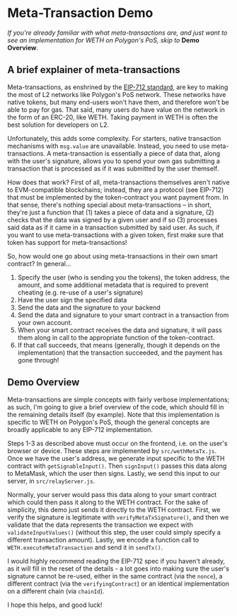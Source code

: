 # Meta-Transaction Demo
*If you're already familiar with what meta-transactions are, and just want to see an implementation for WETH on Polygon's PoS, skip to* **Demo Overview**.

## A brief explainer of meta-transactions

Meta-transactions, as enshrined by the [EIP-712 standard](https://eips.ethereum.org/EIPS/eip-712), are key to making the most of L2 networks like Polygon's PoS network. These networks have native tokens, but many end-users won't have them, and therefore won't be able to pay for gas. That said, many users do have value on the network in the form of an ERC-20, like WETH. Taking payment in WETH is often the best solution for developers on L2.

Unfortunately, this adds some complexity. For starters, native transaction mechanisms with `msg.value` are unavailable. Instead, you need to use meta-transactions. A meta-transaction is essentially a piece of data that, along with the user's signature, allows you to spend your own gas submitting a transaction that is processed as if it was submitted by the user themself.

How does that work? First of all, meta-transactions themselves aren't native to EVM-compatible blockchains; instead, they are a protocol (see EIP-712) that must be implemented by the token-contract you want payment from. In that sense, there's nothing special about meta-transactions – in short, they're just a function that (1) takes a piece of data and a signature, (2) checks that the data was signed by a given user and if so (3) processes said data as if it came in a transaction submitted by said user. As such, if you want to use meta-transactions with a given token, first make sure that token has support for meta-transactions!

So, how would one go about using meta-transactions in their own smart contract? In general...
 1. Specify the user (who is sending you the tokens), the token address, the amount, and some additional metadata that is required to prevent cheating (e.g. re-use of a user's signature)
 2. Have the user sign the specified data
 3. Send the data and the signature to your backend
 4. Send the data and signature to your smart contract in a transaction from your own account.
 5. When your smart contract receives the data and signature, it will pass them along in call to the appropriate function of the token-contract.
 6. If that call succeeds, that means (generally, though it depends on the implementation) that the transaction succeeded, and the payment has gone through!

## Demo Overview
Meta-transactions are simple concepts with fairly verbose implementations; as such, I'm going to give a brief overview of the code, which should fill in the remaining details itself (by example). Note that this implementation is specific to WETH on Polygon's PoS, though the general concepts are broadly applicable to any EIP-712 implementation.

Steps 1-3 as described above must occur on the frontend, i.e. on the user's browser or device. These steps are implemented by `src/wethMetaTx.js`. Once we have the user's address, we generate input specific to the WETH contract with `getSignableInput()`. Then `signInput()` passes this data along to MetaMask, which the user then signs. Lastly, we send this input to our server, in `src/relayServer.js`.

Normally, your server would pass this data along to your smart contract which could then pass it along to the WETH contract. For the sake of simplicity, this demo just sends it directly to the WETH contract. First, we verify the signature is legitimate with `verifyMetaTxSignature()`, and then we validate that the data represents the transaction we expect with `validateInputValues()` (without this step, the user could simply specify a different transaction amount). Lastly, we encode a function call to `WETH.executeMetaTransaction` and send it in `sendTx()`.

I would highly recommend reading the EIP-712 spec if you haven't already, as it will fill in the reset of the details - a lot goes into making sure the user's signature cannot be re-used, either in the same contract (via the `nonce`), a different contract (via the `verifyingContract`) or an identical implementation on a different chain (via `chainId`).

I hope this helps, and good luck!